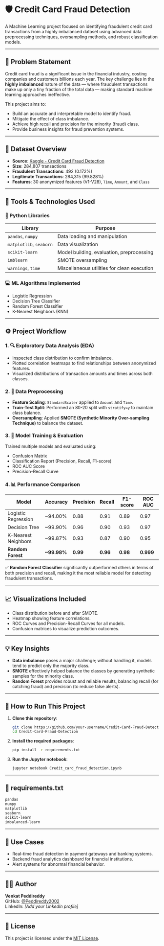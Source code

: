 
# 🛡️ Credit Card Fraud Detection

A Machine Learning project focused on identifying fraudulent credit card transactions from a highly imbalanced dataset using advanced data preprocessing techniques, oversampling methods, and robust classification models.

---

## 🧠 Problem Statement

Credit card fraud is a significant issue in the financial industry, costing companies and customers billions each year. The key challenge lies in the **highly imbalanced** nature of the data — where fraudulent transactions make up only a tiny fraction of the total data — making standard machine learning approaches ineffective.

This project aims to:
- Build an accurate and interpretable model to identify fraud.
- Mitigate the effect of class imbalance.
- Achieve high recall and precision for the minority (fraud) class.
- Provide business insights for fraud prevention systems.

---

## 📁 Dataset Overview

- **Source**: [Kaggle - Credit Card Fraud Detection](https://www.kaggle.com/mlg-ulb/creditcardfraud)
- **Size**: 284,807 transactions
- **Fraudulent Transactions**: 492 (0.172%)
- **Legitimate Transactions**: 284,315 (99.828%)
- **Features**: 30 anonymized features (V1-V28), `Time`, `Amount`, and `Class`

---

## 🧰 Tools & Technologies Used

### 🐍 Python Libraries
| Library | Purpose |
|--------|---------|
| `pandas`, `numpy` | Data loading and manipulation |
| `matplotlib`, `seaborn` | Data visualization |
| `scikit-learn` | Model building, evaluation, preprocessing |
| `imblearn` | SMOTE oversampling |
| `warnings`, `time` | Miscellaneous utilities for clean execution |

### 💻 ML Algorithms Implemented
- Logistic Regression
- Decision Tree Classifier
- Random Forest Classifier
- K-Nearest Neighbors (KNN)

---

## ⚙️ Project Workflow

### 1. 🔍 Exploratory Data Analysis (EDA)
- Inspected class distribution to confirm imbalance.
- Plotted correlation heatmaps to find relationships between anonymized features.
- Visualized distributions of transaction amounts and times across both classes.

### 2. 🧼 Data Preprocessing
- **Feature Scaling**: `StandardScaler` applied to `Amount` and `Time`.
- **Train-Test Split**: Performed an 80-20 split with `stratify=y` to maintain class balance.
- **Oversampling**: Applied **SMOTE (Synthetic Minority Over-sampling Technique)** to balance the dataset.

### 3. 🤖 Model Training & Evaluation
Trained multiple models and evaluated using:
- Confusion Matrix
- Classification Report (Precision, Recall, F1-score)
- ROC AUC Score
- Precision-Recall Curve

### 4. 📊 Performance Comparison
| Model | Accuracy | Precision | Recall | F1-score | ROC AUC |
|-------|----------|-----------|--------|----------|---------|
| Logistic Regression | ~94.00% | 0.88 | 0.91 | 0.89 | 0.97 |
| Decision Tree | ~99.90% | 0.96 | 0.90 | 0.93 | 0.97 |
| K-Nearest Neighbors | ~99.87% | 0.93 | 0.87 | 0.90 | 0.95 |
| **Random Forest** | **~99.98%** | **0.99** | **0.96** | **0.98** | **0.999** |

✅ **Random Forest Classifier** significantly outperformed others in terms of both precision and recall, making it the most reliable model for detecting fraudulent transactions.

---

## 📈 Visualizations Included

- Class distribution before and after SMOTE.
- Heatmap showing feature correlations.
- ROC Curves and Precision-Recall Curves for all models.
- Confusion matrices to visualize prediction outcomes.

---

## 💡 Key Insights

- **Data imbalance** poses a major challenge; without handling it, models tend to predict only the majority class.
- **SMOTE** effectively helped balance the classes by generating synthetic samples for the minority class.
- **Random Forest** provides robust and reliable results, balancing recall (for catching fraud) and precision (to reduce false alerts).

---

## 🚀 How to Run This Project

1. **Clone this repository**:
   ```bash
   git clone https://github.com/your-username/Credit-Card-Fraud-Detection.git
   cd Credit-Card-Fraud-Detection
   ```

2. **Install the required packages**:
   ```bash
   pip install -r requirements.txt
   ```

3. **Run the Jupyter notebook**:
   ```bash
   jupyter notebook Credit_card_fraud_detection.ipynb
   ```

---

## 📄 requirements.txt

```txt
pandas
numpy
matplotlib
seaborn
scikit-learn
imbalanced-learn
```

---

## 📌 Use Cases

- Real-time fraud detection in payment gateways and banking systems.
- Backend fraud analytics dashboard for financial institutions.
- Alert systems for abnormal financial behavior.

---

## 👨‍💻 Author

**Venkat Peddireddy**  
GitHub: [@Peddireddy2002](https://github.com/Peddireddy2002)  
LinkedIn: *[Add your LinkedIn profile]*

---

## 📃 License

This project is licensed under the [MIT License](LICENSE).
